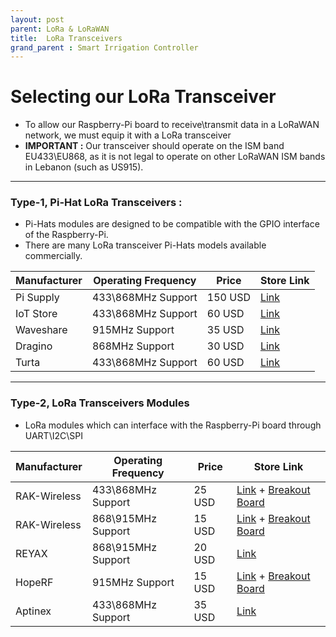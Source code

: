 ```yaml
---
layout: post
parent: LoRa & LoRaWAN
title:  LoRa Transceivers
grand_parent : Smart Irrigation Controller
---
```

# Selecting our LoRa Transceiver

- To allow our Raspberry-Pi board to receive\transmit data in a LoRaWAN network, we must equip it with a LoRa transceiver
- **IMPORTANT :** Our transceiver should operate on the ISM band  EU433\EU868, as it is not legal to operate on other LoRaWAN ISM bands in Lebanon (such as US915).

---



### **Type-1, Pi-Hat LoRa Transceivers** :

- Pi-Hats modules are designed to be compatible with the GPIO interface of the Raspberry-Pi. 
- There are many LoRa transceiver Pi-Hats models available commercially.

| Manufacturer  | Operating Frequency | Price | Store Link |
| ------- |  -------- |  ----- | ----- |
| Pi Supply | 433\868MHz Support | 150 USD | [Link](https://uk.pi-supply.com/products/iot-lora-node-phat-for-raspberry-pi?_pos=41&_sid=30d832a4c&_ss=r)|
| IoT Store | 433\868MHz Support | 60 USD | [Link](https://www.iot-store.com.au/products/lora-and-gps-hat-for-raspberry-pi-long-range-transceiver) |
| Waveshare  | 915MHz Support | 35 USD | [Link](https://www.amazon.com/SX1262-LoRa-HAT-Transmission-Communication/dp/B07W83FCCZ)  |
| Dragino | 868MHz Support | 30 USD | [Link](https://www.antratek.com/raspberry-pi-lora-gps-hat-868mhz) |
| Turta   | 433\868MHz Support |  60 USD | [Link](https://turta.io/collections/raspberry-pi-hats/products/lora-hat?variant=12549674958895) |

---


### **Type-2, LoRa Transceivers Modules**

- LoRa modules which can interface with the Raspberry-Pi board through UART\I2C\SPI

| Manufacturer | Operating Frequency | Price | Store Link |
| ------- |  -------- |  ----- | ----- |
| RAK-Wireless | 433\868MHz Support | 25 USD | [Link](https://uk.pi-supply.com/products/rak813-lorab-ble5-and-lora-module-based-on-nrf52832-and-sx127x?_pos=15&_sid=30d832a4c&_ss=r) + [Breakout Board](https://www.amazon.co.uk/Location-Tracker-breakout-LoRaWAN-Bluetooth/dp/B07P3LRYQZ)|
| RAK-Wireless | 868\915MHz Support | 15 USD | [Link](https://uk.pi-supply.com/products/rak811-lora-lorawan-module?_pos=18&_sid=30d832a4c&_ss=r) + [Breakout Board](https://uk.pi-supply.com/products/rak811-breakout-board-sma-ipx-connectors?_pos=36&_sid=30d832a4c&_ss=r) |
| REYAX | 868\915MHz Support | 20 USD | [Link](https://www.amazon.com/RYLR896-Module-SX1276-Antenna-Command/dp/B07NB3BK5H/ref=sr_1_1?dchild=1&keywords=LoRa&qid=1594195384&rnid=2941120011&s=pc&sr=1-1) |
| HopeRF  | 915MHz Support | 15 USD | [Link](https://www.amazon.com/RFM95W-915Mhz-Transceiver-SX1276-compatible/dp/B01F6HPWMC) + [Breakout Board](https://www.amazon.com/Adafruit-RFM95W-Radio-Transceiver-Breakout/dp/B01HYO608A/ref=sr_1_2?dchild=1&keywords=LoRa&qid=1594195384&rnid=2941120011&s=pc&sr=1-2) |
| Aptinex | 433\868MHz Support  | 35 USD | [Link](https://www.amazon.com/Aptinex-LoRaNode-RN2483A-Microchip-LoRaWAN/dp/B01N2RJPMJ/ref=sr_1_4?dchild=1&keywords=LoRa&qid=1594195384&rnid=2941120011&s=pc&sr=1-4) |